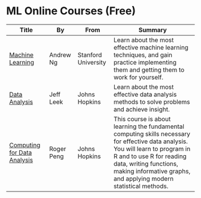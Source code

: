 # ML Online Courses (Free)

Title | By | From | Summary
------|----|------|---
[Machine Learning](https://www.coursera.org/course/ml) | Andrew Ng | Stanford University | Learn about the most effective machine learning techniques, and gain practice implementing them and getting them to work for yourself.
[Data Analysis](https://www.coursera.org/course/dataanalysis) | Jeff Leek | Johns Hopkins | Learn about the most effective data analysis methods to solve problems and achieve insight.
[Computing for Data Analysis](https://www.coursera.org/course/dataanalysis) | Roger Peng | Johns Hopkins | This course is about learning the fundamental computing skills necessary for effective data analysis. You will learn to program in R and to use R for reading data, writing functions, making informative graphs, and applying modern statistical methods.
